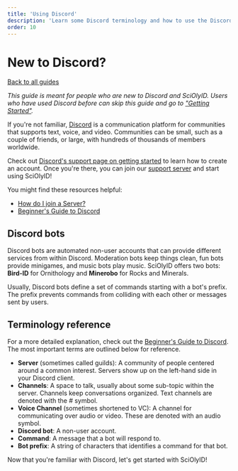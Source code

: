 ```yaml
---
title: 'Using Discord'
description: 'Learn some Discord terminology and how to use the Discord client.'
order: 10
---
```


<script context="module">
	export const prerender = true;
</script>

# New to Discord?

[Back to all guides](/guides/)

_This guide is meant for people who are new to Discord and SciOlyID. Users who have used Discord before can skip this guide and go to ["Getting Started"](/guides/getting-started/)._

If you're not familiar, [Discord](https://discord.com/) is a communication platform for communities that supports text, voice, and video. Communities can be small, such as a couple of friends, or large, with hundreds of thousands of members worldwide.

Check out [Discord's support page on getting started](https://support.discord.com/hc/en-us/articles/360033931551-Getting-Started) to learn how to create an account. Once you're there, you can join our [support server](/server/) and start using SciOlyID!

You might find these resources helpful:

- [How do I join a Server?](https://support.discord.com/hc/en-us/articles/360034842871)
- [Beginner's Guide to Discord](https://support.discord.com/hc/en-us/articles/360045138571-Beginner-s-Guide-to-Discord)

## Discord bots

Discord bots are automated non-user accounts that can provide different services from within Discord. Moderation bots keep things clean, fun bots provide minigames, and music bots play music. SciOlyID offers two bots: **Bird-ID** for Ornithology and **Minerobo** for Rocks and Minerals.

Usually, Discord bots define a set of commands starting with a bot's prefix. The prefix prevents commands from colliding with each other or messages sent by users.

## Terminology reference

For a more detailed explanation, check out the [Beginner's Guide to Discord](https://support.discord.com/hc/en-us/articles/360045138571-Beginner-s-Guide-to-Discord). The most important terms are outlined below for reference.

- **Server** (sometimes called guilds): A community of people centered around a common interest. Servers show up on the left-hand side in your Discord client.
- **Channels**: A space to talk, usually about some sub-topic within the server. Channels keep conversations organized. Text channels are denoted with the # symbol.
- **Voice Channel** (sometimes shortened to VC): A channel for communicating over audio or video. These are denoted with an audio symbol.
- **Discord bot**: A non-user account.
- **Command**: A message that a bot will respond to.
- **Bot prefix**: A string of characters that identifies a command for that bot.

Now that you're familiar with Discord, let's get started with SciOlyID!
